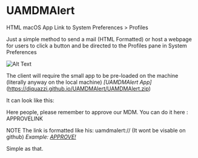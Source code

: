 # UAMDMAlert
HTML macOS App Link to System Preferences > Profiles

Just a simple method to send a mail (HTML Formatted) or host a webpage for users to click a button and be directed to the Profiles pane in System Preferences

![Alt Text](https://github.com/djquazzi/djquazzi.github.io/blob/master/UAMDMAlert/UAMDMAlert.gif)


The client will require the small app to be pre-loaded on the machine (literally anyway on the local machine)
*[UAMDMAlert App]* (https://djquazzi.github.io/UAMDMAlert/UAMDMAlert.zip)

It can look like this:

   Here people, please remember to approve our MDM. You can do it here : APPROVELINK

NOTE The link is formatted like his: uamdmalert:// (It wont be visable on github)
*Example: <a href="uamdmalert://">APPROVE!</a>*

Simple as that.

